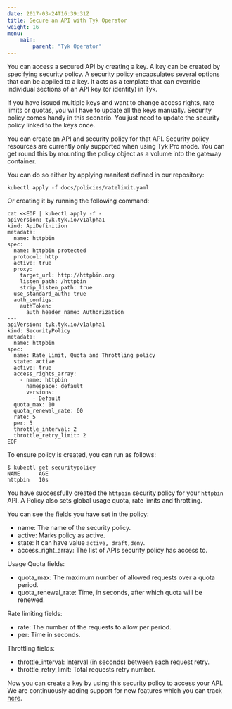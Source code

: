 ```yaml
---
date: 2017-03-24T16:39:31Z
title: Secure an API with Tyk Operator
weight: 16
menu:
    main:
        parent: "Tyk Operator"
---
```




You can access a secured API by creating a key. A key can be created by specifying security policy. A security policy encapsulates several options that can be applied to a key. It acts as a template that can override individual sections of an API key (or identity) in Tyk.

If you have issued multiple keys and want to change access rights, rate limits or quotas, you will have to update all the keys manually. Security policy comes handy in this scenario. You just need to update the security policy linked to the keys once.

You can create an API and security policy for that API.
Security policy resources are currently only supported when using Tyk Pro mode. You can get round this by mounting the policy object as a volume into the gateway container.

You can do so either by applying manifest defined in our repository:

`kubectl apply -f docs/policies/ratelimit.yaml`

Or creating it by running the following command:

```
cat <<EOF | kubectl apply -f -
apiVersion: tyk.tyk.io/v1alpha1
kind: ApiDefinition
metadata:
  name: httpbin
spec:
  name: httpbin protected
  protocol: http
  active: true
  proxy:
    target_url: http://httpbin.org
    listen_path: /httpbin
    strip_listen_path: true
  use_standard_auth: true
  auth_configs:
    authToken:
      auth_header_name: Authorization
---
apiVersion: tyk.tyk.io/v1alpha1
kind: SecurityPolicy
metadata:
  name: httpbin
spec:
  name: Rate Limit, Quota and Throttling policy
  state: active
  active: true
  access_rights_array:
    - name: httpbin
      namespace: default
      versions:
        - Default
  quota_max: 10
  quota_renewal_rate: 60
  rate: 5
  per: 5
  throttle_interval: 2
  throttle_retry_limit: 2
EOF
```

To ensure policy is created, you can run as follows:

```
$ kubectl get securitypolicy
NAME      AGE
httpbin   10s
```

You have successfully created the  `httpbin` security policy for your `httpbin` API. A Policy also sets global usage quota, rate limits and throttling.

You can see the fields you have set in the policy:

- name: The name of the security policy.
- active: Marks policy as active.
- state: It can have value `active, draft,deny`.
- access_right_array: The list of APIs security policy has access to.

Usage Quota fields:

- quota_max: The maximum number of allowed requests over a quota period.
- quota_renewal_rate: Time, in seconds, after which quota will be renewed.

Rate limiting fields:

- rate: The number of the requests to allow per period.
- per: Time in seconds.

Throttling fields:

- throttle_interval: Interval (in seconds) between each request retry.
- throttle_retry_limit: Total requests retry number.

Now you can create a key by using this security policy to access your API.
We are continuously adding support for new features which you can track [here](https://github.com/TykTechnologies/tyk-operator/blob/master/docs/policies.md).
